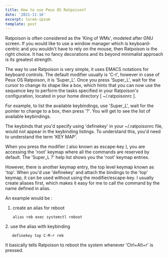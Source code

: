 ```yaml
---
title: How to use Peux OS Ratpoison?
date: '2021-11-16'
excerpt: lorem-ipsum
template: post
---
```

Ratpoison is often considered as the 'King of WMs', modeled after GNU screen. If you would like to use a window manager which is keyboard-centric and you wouldn't have to rely on the mouse, then Ratpoison is the right choice. It has no fancy decorations and its beyond minimalist approach is its greatest strength.

The way to use Ratpoison is very simple, it uses EMACS notations for keyboard controls. The default modifier usually is 'C-t', however in case of Peux OS Ratpoison, it is 'Super_L'.  Once you press 'Super_L', wait for the cursor to change its shape like a box, which hints that you can now use the sequence key to perform the tasks specified in your Ratpoison's configuration, located in your home directory \[ ~/.ratpoisonrc ].

For example, to list the available keybindings, use 'Super_L', wait for the pointer to change to a box, then press '?'. You will get to see the list of available keybindings.

The keybinds that you'd specify using 'definekey' in your ~/.ratpoisonrc file, would not appear in the keybinding listings. To understand this, you'd need to understand the term 'KEY MAP'.

When you press the modifier ( also known as escape-key ), you are accessing the 'root' keymap where all the commands are reserved by default. The 'Super_L ?' help list shows you the 'root' keymap entries.

However, there is another keymap entry, the top level keymap known as 'top'. When you'd use 'definekey' and attach the bindings to the 'top' keymap, it can be used without using the modifier/escape-key. I usually create aliases first, which makes it easy for me to call the command by the name defined in alias.

An example would be :

1.  create an alias for reboot

        alias reb exec systemctl reboot

2\. use the alias with keybinding

       definekey top C-M-r reb

It basically tells Ratpoison to reboot the system whenever  'Ctrl+Alt+r'  is pressed.
